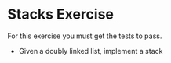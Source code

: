 # Stacks Exercise

For this exercise you must get the tests to pass.

* Given a doubly linked list, implement a stack